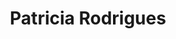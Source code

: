---
title: Patricia Rodrigues
role: M.Sc. student
avatar_filename: avatar.jpg

user_groups: ["MSc students"]

email: "pmrodrigues19@gmail.com"
superuser: false
highlight_name: false
---